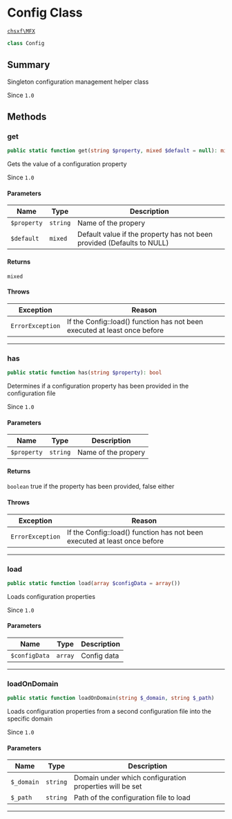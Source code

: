# Config Class

[`chsxf\MFX`](API-Namespace-chsxf_MFX)

```php
class Config
```

## Summary

Singleton configuration management helper class

Since `1.0`

## Methods

### get

```php
public static function get(string $property, mixed $default = null): mixed
```

Gets the value of a configuration property

Since `1.0`

#### Parameters

| Name        | Type     | Description                                                            |
| ----------- | -------- | ---------------------------------------------------------------------- |
| `$property` | `string` | Name of the propery                                                    |
| `$default`  | `mixed`  | Default value if the property has not been provided (Defaults to NULL) |

#### Returns

`mixed` 

#### Throws

| Exception        | Reason                                                                    |
| ---------------- | ------------------------------------------------------------------------- |
| `ErrorException` | If the Config::load() function has not been executed at least once before |

---

### has

```php
public static function has(string $property): bool
```

Determines if a configuration property has been provided in the configuration file

Since `1.0`

#### Parameters

| Name        | Type     | Description         |
| ----------- | -------- | ------------------- |
| `$property` | `string` | Name of the propery |

#### Returns

`boolean` true if the property has been provided, false either

#### Throws

| Exception        | Reason                                                                    |
| ---------------- | ------------------------------------------------------------------------- |
| `ErrorException` | If the Config::load() function has not been executed at least once before |

---

### load

```php
public static function load(array $configData = array())
```

Loads configuration properties

Since `1.0`

#### Parameters

| Name          | Type    | Description |
| ------------- | ------- | ----------- |
| `$configData` | `array` | Config data |

---

### loadOnDomain

```php
public static function loadOnDomain(string $_domain, string $_path)
```

Loads configuration properties from a second configuration file into the specific domain

Since `1.0`

#### Parameters

| Name       | Type     | Description                                             |
| ---------- | -------- | ------------------------------------------------------- |
| `$_domain` | `string` | Domain under which configuration properties will be set |
| `$_path`   | `string` | Path of the configuration file to load                  |

---

